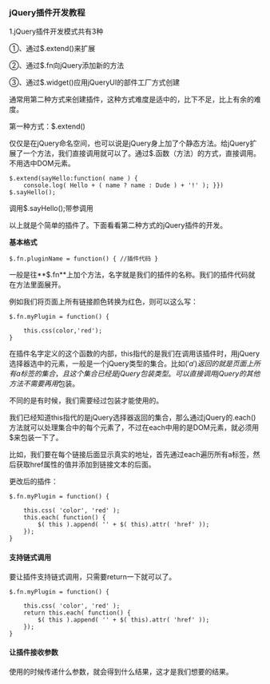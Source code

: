 ### jQuery插件开发教程 ###
1.jQuery插件开发模式共有3种

①、通过$.extend()来扩展

②、通过$.fn向jQuery添加新的方法

③、通过$.widget()应用jQueryUI的部件工厂方式创建

通常用第二种方式来创建插件，这种方式难度是适中的，比下不足，比上有余的难度。

第一种方式：$.extend()

仅仅是在jQuery命名空间，也可以说是jQuery身上加了个静态方法。给jQuery扩展了一个方法，我们直接调用就可以了。通过$.函数（方法）的方式，直接调用。
不用选中DOM元素。

	$.extend(sayHello:function( name ) {
		console.log( Hello + ( name ? name : Dude ) + '!' ); }})
	$.sayHello();

调用$.sayHello();带参调用

以上就是个简单的插件了。下面看看第二种方式的jQuery插件的开发。

**基本格式**

	$.fn.pluginName = function() { //插件代码 }
一般是往**$.fn**上加个方法，名字就是我们的插件的名称。我们的插件代码就在方法里面展开。

例如我们将页面上所有链接颜色转换为红色，则可以这么写：
 
	$.fn.myPlugin = function() {
		
		this.css(color,'red');
	}

在插件名字定义的这个函数的内部，this指代的是我们在调用该插件时，用jQuery选择器选中的元素，一般是一个jQuery类型的集合。比如$('a')返回的就是页面上所有a标签的集合，且这个集合已经是jQuery包装类型。可以直接调用jQuery的其他方法不需要再用$包装。

不同的是有时候，我们需要经过包装才能使用的。

我们已经知道this指代的是jQuery选择器返回的集合，那么通过jQuery的.each()方法就可以处理集合中的每个元素了，不过在each中用的是DOM元素，就必须用$来包装一下了。

比如，我们要在每个链接后面显示真实的地址，首先通过each遍历所有a标签，然后获取href属性的值并添加到链接文本的后面。

更改后的插件：

	$.fn.myPlugin = function() { 
		
		this.css( 'color', 'red' );
		this.each( function() {
			$( this ).append( '' + $( this).attr( 'href' ));
		});
	}
		
#### 支持链式调用 ####

要让插件支持链式调用，只需要return一下就可以了。

	$.fn.myPlugin = function() { 
		
		this.css( 'color', 'red' );
		return this.each( function() {
			$( this ).append( '' + $( this).attr( 'href' ));
		});
	}

#### 让插件接收参数 ####

使用的时候传递什么参数，就会得到什么结果，这才是我们想要的结果。


